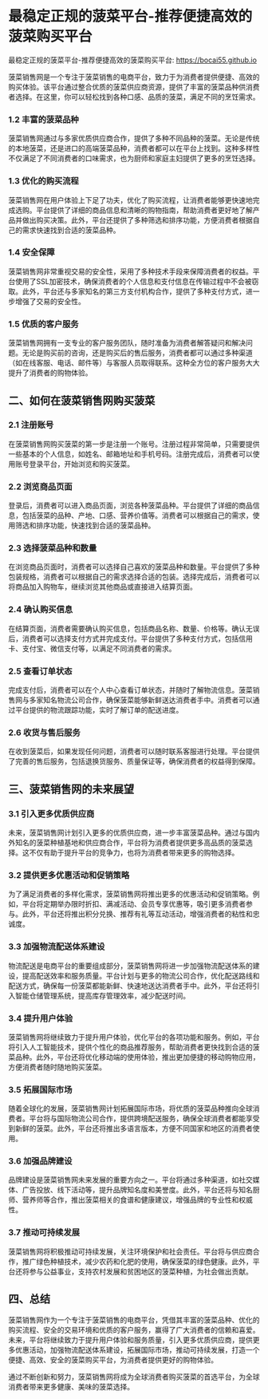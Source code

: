 # 最稳定正规的菠菜平台-推荐便捷高效的菠菜购买平台

最稳定正规的菠菜平台-推荐便捷高效的菠菜购买平台: <https://bocai55.github.io>

菠菜销售网是一个专注于菠菜销售的电商平台，致力于为消费者提供便捷、高效的购买体验。该平台通过整合优质的菠菜供应商资源，提供了丰富的菠菜品种供消费者选择。在这里，你可以轻松找到各种口感、品质的菠菜，满足不同的烹饪需求。

### 1.2 丰富的菠菜品种

菠菜销售网通过与多家优质供应商合作，提供了多种不同品种的菠菜。无论是传统的本地菠菜，还是进口的高端菠菜品种，消费者都可以在平台上找到。这种多样性不仅满足了不同消费者的口味需求，也为厨师和家庭主妇提供了更多的烹饪选择。

### 1.3 优化的购买流程

菠菜销售网在用户体验上下足了功夫，优化了购买流程，让消费者能够更快速地完成选购。平台提供了详细的商品信息和清晰的购物指南，帮助消费者更好地了解产品并做出购买决策。此外，平台还提供了多种筛选和排序功能，方便消费者根据自己的需求快速找到合适的菠菜品种。

### 1.4 安全保障

菠菜销售网非常重视交易的安全性，采用了多种技术手段来保障消费者的权益。平台使用了SSL加密技术，确保消费者的个人信息和支付信息在传输过程中不会被窃取。此外，平台还与多家知名的第三方支付机构合作，提供了多种支付方式，进一步增强了交易的安全性。

### 1.5 优质的客户服务

菠菜销售网拥有一支专业的客户服务团队，随时准备为消费者解答疑问和解决问题。无论是购买前的咨询，还是购买后的售后服务，消费者都可以通过多种渠道（如在线客服、电话、邮件等）与客服人员取得联系。这种全方位的客户服务大大提升了消费者的购物体验。

## 二、如何在菠菜销售网购买菠菜

### 2.1 注册账号

在菠菜销售网购买菠菜的第一步是注册一个账号。注册过程非常简单，只需要提供一些基本的个人信息，如姓名、邮箱地址和手机号码。注册完成后，消费者可以使用账号登录平台，开始浏览和购买菠菜。

### 2.2 浏览商品页面

登录后，消费者可以进入商品页面，浏览各种菠菜品种。平台提供了详细的商品信息，包括菠菜的品种、产地、口感、营养价值等。消费者可以根据自己的需求，使用筛选和排序功能，快速找到合适的菠菜品种。

### 2.3 选择菠菜品种和数量

在浏览商品页面时，消费者可以选择自己喜欢的菠菜品种和数量。平台提供了多种包装规格，消费者可以根据自己的需求选择合适的包装。选择完成后，消费者可以将商品加入购物车，继续浏览其他商品或直接进入结算页面。

### 2.4 确认购买信息

在结算页面，消费者需要确认购买信息，包括商品名称、数量、价格等。确认无误后，消费者可以选择支付方式并完成支付。平台提供了多种支付方式，包括信用卡、支付宝、微信支付等，以满足不同消费者的需求。

### 2.5 查看订单状态

完成支付后，消费者可以在个人中心查看订单状态，并随时了解物流信息。菠菜销售网与多家知名物流公司合作，确保菠菜能够新鲜送达消费者手中。消费者可以通过平台提供的物流跟踪功能，实时了解订单的配送进度。

### 2.6 收货与售后服务

在收到菠菜后，如果发现任何问题，消费者可以随时联系客服进行处理。平台提供了完善的售后服务，包括退换货服务、质量保证等，确保消费者的权益得到保障。

## 三、菠菜销售网的未来展望

### 3.1 引入更多优质供应商

未来，菠菜销售网计划引入更多的优质供应商，进一步丰富菠菜品种。通过与国内外知名的菠菜种植基地和供应商合作，平台将为消费者提供更多高品质的菠菜选择。这不仅有助于提升平台的竞争力，也将为消费者带来更多的购物选择。

### 3.2 提供更多优惠活动和促销策略

为了满足消费者的多样化需求，菠菜销售网将推出更多的优惠活动和促销策略。例如，平台将定期举办限时折扣、满减活动、会员专享优惠等，吸引更多消费者参与。此外，平台还将推出积分兑换、推荐有礼等互动活动，增强消费者的粘性和忠诚度。

### 3.3 加强物流配送体系建设

物流配送是电商平台的重要组成部分，菠菜销售网将进一步加强物流配送体系的建设，提高配送效率和服务质量。平台计划与更多的物流公司合作，优化配送路线和配送方式，确保每一份菠菜都能新鲜、快速地送达消费者手中。此外，平台还将引入智能仓储管理系统，提高库存管理效率，减少配送时间。

### 3.4 提升用户体验

菠菜销售网将继续致力于提升用户体验，优化平台的各项功能和服务。例如，平台将引入人工智能技术，提供个性化的商品推荐服务，帮助消费者更快找到合适的菠菜品种。此外，平台还将优化移动端的使用体验，推出更加便捷的移动购物应用，方便消费者随时随地购买菠菜。

### 3.5 拓展国际市场

随着全球化的发展，菠菜销售网计划拓展国际市场，将优质的菠菜品种推向全球消费者。平台将与国际物流公司合作，提供跨境配送服务，确保全球消费者都能享受到新鲜的菠菜。此外，平台还将推出多语言版本，方便不同国家和地区的消费者使用。

### 3.6 加强品牌建设

品牌建设是菠菜销售网未来发展的重要方向之一。平台将通过多种渠道，如社交媒体、广告投放、线下活动等，提升品牌知名度和美誉度。此外，平台还将与知名厨师、营养师等合作，推出菠菜相关的食谱和健康建议，增强品牌的专业性和权威性。

### 3.7 推动可持续发展

菠菜销售网将积极推动可持续发展，关注环境保护和社会责任。平台将与供应商合作，推广绿色种植技术，减少农药和化肥的使用，确保菠菜的绿色健康。此外，平台还将参与公益事业，支持农村发展和贫困地区的菠菜种植，为社会做出贡献。

## 四、总结

菠菜销售网作为一个专注于菠菜销售的电商平台，凭借其丰富的菠菜品种、优化的购买流程、安全的交易环境和优质的客户服务，赢得了广大消费者的信赖和喜爱。未来，平台将继续致力于提升用户体验和服务质量，引入更多优质供应商，提供更多优惠活动，加强物流配送体系建设，拓展国际市场，推动可持续发展，打造一个便捷、高效、安全的菠菜购买平台，为消费者提供更好的购物体验。

通过不断创新和努力，菠菜销售网将成为全球消费者购买菠菜的首选平台，为全球消费者带来更多健康、美味的菠菜选择。